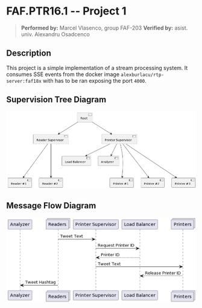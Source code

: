 # FAF.PTR16.1 -- Project 1
> **Performed by:** Marcel Vlasenco, group FAF-203
> **Verified by:** asist. univ. Alexandru Osadcenco

## Description

This project is a simple implementation of a stream processing system. It consumes SSE events from the docker image `alexburlacu/rtp-server:faf18x` with has to be ran exposing the port `4000`.

## Supervision Tree Diagram
![Diagram](https://github.com/Marcel-MD/streamproc/blob/main/tree.png)

## Message Flow Diagram
![Diagram](https://github.com/Marcel-MD/streamproc/blob/main/message.png)
